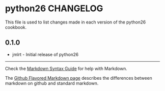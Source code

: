 python26 CHANGELOG
==================

This file is used to list changes made in each version of the python26 cookbook.

0.1.0
-----
- jmlrt - Initial release of python26

- - -
Check the [Markdown Syntax Guide](http://daringfireball.net/projects/markdown/syntax) for help with Markdown.

The [Github Flavored Markdown page](http://github.github.com/github-flavored-markdown/) describes the differences between markdown on github and standard markdown.
